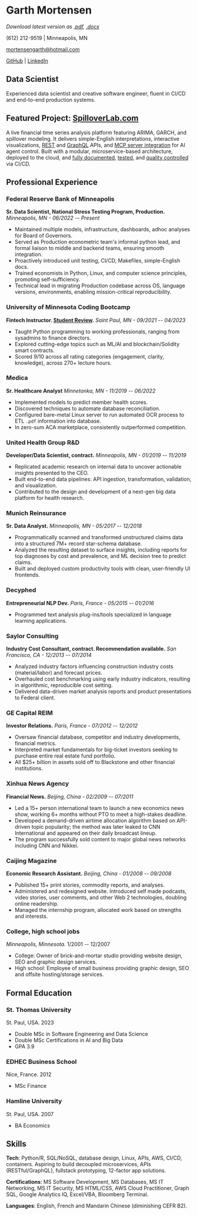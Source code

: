# Garth Mortensen

*Download latest version as [.pdf](https://github.com/garthmortensen/cv/raw/main/latest-output/cv_garthmortensen.pdf), [.docx](https://github.com/garthmortensen/cv/raw/main/latest-output/cv_garthmortensen.docx)*

(612) 212-9519 \| Minneapolis, MN

<mortensengarth@hotmail.com>

[GitHub](https://www.github.com/garthmortensen)
\| [LinkedIn](https://www.linkedin.com/in/mortensengarth)

## Data Scientist

Experienced data scientist and creative software engineer, fluent in CI/CD and end-to-end production systems.

## Featured Project: [SpilloverLab.com](https://www.spilloverlab.com)

A live financial time series analysis platform featuring ARIMA, GARCH, and spillover modeling. It delivers simple-English interpretations, interactive visualizations, [REST](https://api.spilloverlab.com/redoc) and [GraphQL](https://api.spilloverlab.com/v1/graphql/) APIs, and [MCP server integration](https://github.com/garthmortensen/timeseries-api/blob/main/mcp_server.py) for AI agent control.  Built with a modular, microservice-based architecture, deployed to the cloud, and [fully documented](https://timeseries-compute.readthedocs.io/en/latest/), [tested](https://app.codecov.io/gh/garthmortensen/timeseries-api), and [quality controlled](https://app.codacy.com/gh/garthmortensen/timeseries-api/dashboard) via CI/CD.

## Professional Experience

### Federal Reserve Bank of Minneapolis

**Sr. Data Scientist, National Stress Testing Program, Production.** *Minneapolis, MN - 06/2022 -- Present*

-   Maintained multiple models, infrastructure, dashboards, adhoc analyses for Board of Governors.
-   Served as Production econometric team's informal python lead, and formal liaison to middle and backend teams, ensuring smooth integration.
-   Proactively introduced unit testing, CI/CD, Makefiles, simple-English docs.
-   Trained economists in Python, Linux, and computer science principles, promoting self-sufficiency.
-   Technical lead in migrating Production codebase across OS, language versions, environments, enabling mission-critical reproducibility.

### University of Minnesota Coding Bootcamp

**Fintech Instructor. [Student
Review](https://www.coursereport.com/schools/university-of-minnesota-boot-camps?shared_review=42025#reviews).**
*Saint Paul, MN - 09/2021 -- 04/2023*

-   Taught Python programming to working professionals, ranging from sysadmins to finance directors.
-   Explored cutting-edge topics such as ML/AI and blockchain/Solidity smart contracts.
-   Scored 9/10 across all rating categories (engagement, clarity, knowledge), across 270+ lecture hours.

### Medica

**Sr. Healthcare Analyst** *Minnetonka, MN - 11/2019 -- 06/2022*

-   Implemented models to predict member health scores.
-   Discovered techniques to automate database reconciliation.
-   Configured bare-metal Linux server to run automated OCR process to ETL `.pdf` information into database.
-   In zero-sum ACA marketplace, consistently outperformed competition.

### United Health Group R&D

**Developer/Data Scientist, contract.** *Minneapolis, MN - 01/2019 --
11/2019*

-   Replicated academic research on internal data to uncover actionable insights presented to the CEO.
-   Built end-to-end data pipelines: API ingestion, transformation, validation, and visualization.
-   Contributed to the design and development of a next-gen big data platform for health research.

### Munich Reinsurance

**Sr. Data Analyst.** *Minneapolis, MN - 05/2017 -- 12/2018*

-   Programmatically scanned and transformed unstructured claims data into a structured 7M+ record star-schema database.
-   Analyzed the resulting dataset to surface insights, including reports for top diagnoses by cost and prevalence, and ML decision tree to predict claims.
-   Built and deployed custom productivity tools with clean, user-friendly UI frontends.

### Decyphed

**Entrepreneurial NLP Dev.** *Paris, France - 05/2015 -- 01/2016*

-   Programmed text analysis plug-ins/tools specialized in language learning applications.

### Saylor Consulting

**Industry Cost Consultant, contract. Recommendation available.** *San
Francisco, CA - 12/2013 -- 07/2014*

-   Analyzed industry factors influencing construction industry costs (material/labor) and forecast prices.
-   Overhauled cost benchmarking using early industry indicators, resulting in algorithmic, reproducible cost setting.
-   Delivered data-driven market analysis reports and product presentations to Federal client.

### GE Capital REIM

**Investor Relations.** *Paris, France - 07/2012 -- 12/2012*

-   Oversaw financial database, competitor and industry developments, financial metrics.
-   Interpreted market fundamentals for big-ticket investors seeking to purchase entire real estate fund portfolio.
-   All \$25+ billion in assets sold off to Blackstone and other financial institutions.

### Xinhua News Agency

**Financial News.** *Beijing, China - 02/2009 -- 07/2011*

-   Led a 15+ person international team to launch a new economics news show, working 6+ months without PTO to meet a high-stakes deadline.
-   Developed a demand-driven airtime allocation algorithm based on API-driven topic popularity; the method was later leaked to CNN International and appeared on their daily broadcast lineup.
-   The program successfully sold content to major global news networks including CNN and Nikkei.

### Caijing Magazine

**Economic Research Assistant.** *Beijing, China - 01/2008 -- 09/2008*

-   Published 15+ print stories, commodity reports, and analyses.
-   Administered and redesigned website. Introduced self made podcasts, video stories, user comments, and other Web 2 technologies, doubling online readership.
-   Managed the internship program, allocated work based on strengths and interests.

### College, high school jobs

*Minneapolis, Minnesota.* 1/2001 -- 12/2007

-   College: Owner of brick-and-mortar studio providing website design, SEO and graphic design services.
-   High school: Employee of small business providing graphic design, SEO and offsite hosting/storage services.

## Formal Education

### St. Thomas University

St. Paul, USA. 2023

-   Double MSc in Software Engineering and Data Science
-   Double MSc Certifications in AI and Big Data
-   GPA 3.9

### EDHEC Business School

Nice, France. 2012

-   MSc Finance

### Hamline University

St. Paul, USA. 2007

-   BA Economics

## Skills

**Tech**: Python/R, SQL/NoSQL, database design, Linux, APIs, AWS, CI/CD, containers. Aspiring to build decoupled microservices, APIs (RESTful/GraphQL), fullstack prototyping, 12-factor app solutions.

**Certifications**: MS Software Development, MS Databases, MS IT Networking, MS IT Security, MS HTML/CSS, AWS Cloud Practitioner, Graph SQL, Google Analytics IQ, Excel/VBA, Bloomberg Terminal.

**Languages**: English, French and Mandarin Chinese (diminishing CEFR B2).
